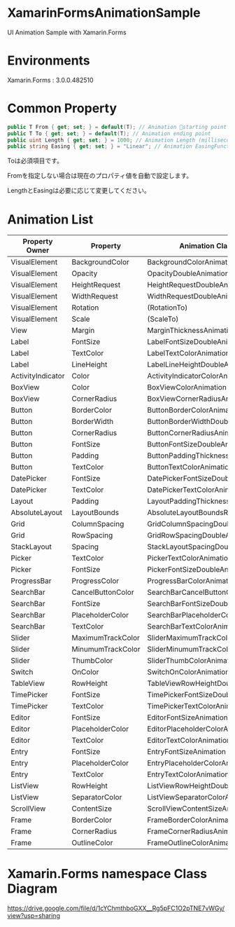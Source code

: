 # XamarinFormsAnimationSample
UI Animation Sample with Xamarin.Forms

# Environments
Xamarin.Forms : 3.0.0.482510

# Common Property
~~~C#
public T From { get; set; } = default(T); // Animation starting point
public T To { get; set; } = default(T); // Animation ending point
public uint Length { get; set; } = 1000; // Animation Length (milliseconds)
public string Easing { get; set; } = "Linear"; // Animation EasingFunction name(https://docs.microsoft.com/en-us/dotnet/api/xamarin.forms.easing?view=xamarin-forms)
~~~

Toは必須項目です。

Fromを指定しない場合は現在のプロパティ値を自動で設定します。

LengthとEasingは必要に応じて変更してください。

# Animation List
| Property Owner |  Property  |  Animation Class Name | T | Implemented|
| ---- | ---- | ---- | :----: | :----: |
| VisualElement |  BackgroundColor  |  BackgroundColorAnimation  |  Color  | O |
| VisualElement |  Opacity  |  OpacityDoubleAnimation  | double |O|
| VisualElement | HeightRequest | HeightRequestDoubleAnimation | double |O|
| VisualElement | WidthRequest | WidthRequestDoubleAnimation | double |O|
| VisualElement| Rotation | (RotationTo) | double | - |
| VisualElement| Scale | (ScaleTo) | double | - |
| View | Margin | MarginThicknessAnimation | Thickness | △ |
| Label | FontSize | LabelFontSizeDoubleAnimation | double | O |
| Label| TextColor | LabelTextColorAnimation | Color | O |
| Label| LineHeight | LabelLineHeightDoubleAnimation | double | ? |
| ActivityIndicator | Color | ActivityIndicatorColorAnimation | Color| △ |
| BoxView | Color | BoxViewColorAnimation | Color | O |
| BoxView | CornerRadius | BoxViewCornerRadiusAnimation | CornerRadius | ? |
| Button | BorderColor | ButtonBorderColorAnimation | Color | O |
| Button | BorderWidth | ButtonBorderWidthDoubleAnimation | double | X|
| Button | CornerRadius | ButtonCornerRadiusAnimation | CornerRadius | X |
| Button | FontSize | ButtonFontSizeDoubleAnimation | double | X |
| Button | Padding | ButtonPaddingThicknessAnimation | Thickness | X |
| Button | TextColor |ButtonTextColorAnimation | Color | X |
| DatePicker | FontSize | DatePickerFontSizeDoubleAnimation | double | X |
| DatePicker | TextColor | DatePickerTextColorAnimation | Color | X |
| Layout | Padding | LayoutPaddingThicknessAnimation | Thickness | X |
| AbsoluteLayout | LayoutBounds | AbsoluteLayoutBoundsRectangleAnimation | Rectangle | X |
| Grid | ColumnSpacing | GridColumnSpacingDoubleAnimation | double | X |
| Grid | RowSpacing | GridRowSpacingDoubleAnimation | double | X |
| StackLayout | Spacing | StackLayoutSpacingDoubleAnimation | double | X |
| Picker | TextColor | PickerTextColorAnimation | Color | X |
| Picker | FontSize | PickerFontSizeDoubleAnimation | double | X |
| ProgressBar | ProgressColor | ProgressBarColorAnimation | Color | X |
| SearchBar | CancelButtonColor | SearchBarCancelButtonColorAnimation | Color | X |
| SearchBar | FontSize | SearchBarFontSizeDoubleAnimation | double | X |
| SearchBar | PlaceholderColor |SearchBarPlaceholderColorAnimation | Color | X |
| SearchBar | TextColor |SearchBarTextColorAnimation | Color | X |
| Slider | MaximumTrackColor | SliderMaximumTrackColorAnimation | Color | X |
| Slider | MinumumTrackColor | SliderMinumumTrackColorAnimation | Color | X |
| Slider | ThumbColor | SliderThumbColorAnimation | Color | X |
| Switch | OnColor | SwitchOnColorAnimation | Color | X |
| TableView | RowHeight | TableViewRowHeightDoubleAnimation | double| X |
| TimePicker | FontSize | TimePickerFontSizeDoubleAnimation | double| X |
| TimePicker | TextColor | TimePickerTextColorAnimation | Color | X |
| Editor | FontSize | EditorFontSizeAnimation | Color | X |
| Editor | PlaceholderColor | EditorPlaceholderColorAnimation | Color | X |
| Editor | TextColor | EditorTextColorAnimation | Color | X |
| Entry | FontSize | EntryFontSizeAnimation | Color | X |
| Entry | PlaceholderColor | EntryPlaceholderColorAnimation | Color | X |
| Entry | TextColor | EntryTextColorAnimation | Color | X |
| ListView | RowHeight | ListViewRowHeightDoubleAnimation | double | X |
| ListView | SeparatorColor | ListViewSeparatorColorAnimation | Color | X |
| ScrollView | ContentSize | ScrollViewContentSizeAnimation | Size | X |
| Frame | BorderColor | FrameBorderColorAnimation | Color | X |
| Frame | CornerRadius | FrameCornerRadiusAnimation | CornerRadius | X |
| Frame | OutlineColor |FrameOutlineColorAnimation | Color | X |

# Xamarin.Forms namespace Class Diagram
<https://drive.google.com/file/d/1cYChmthboGXX__Rg5pFC1O2pTNE7vWGy/view?usp=sharing>